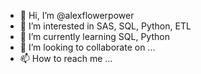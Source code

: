 - 👋 Hi, I’m @alexflowerpower
- 👀 I’m interested in SAS, SQL, Python, ETL 
- 🌱 I’m currently learning SQL, Python 
- 💞️ I’m looking to collaborate on ...
- 📫 How to reach me ...

<!---
alexflowerpower/alexflowerpower is a ✨ special ✨ repository because its `README.md` (this file) appears on your GitHub profile.
You can click the Preview link to take a look at your changes.
--->
